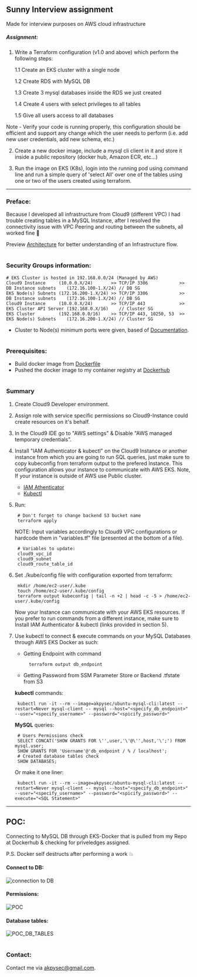 ## Sunny Interview assignment
Made for interview purposes on AWS cloud infrastructure

##### Assignment:

1. Write a Terraform configuration (v1.0 and above) which perform the following steps:

    1.1 Create an EKS cluster with a single node

    1.2 Create RDS with MySQL DB

    1.3 Create 3 mysql databases inside the RDS we just created

    1.4 Create 4 users with select privileges to all tables

    1.5 Give all users access to all databases

Note - Verify your code is running properly, this configuration should be efficient and support any change which the user needs to perform (i.e. add new user credentials, add new schema, etc.)

2. Create a new docker image, include a mysql cli client in it and store it inside a public repository (docker hub, Amazon ECR, etc…)

3. Run the image on EKS (K8s), login into the running pod using command line and run a simple query of 'select All' over one of the tables using one or two of the users created using terraform.

---

### Preface:

Because I developed all infrastructure from Cloud9 (different VPC) I had trouble creating tables in a MySQL Instance,
after I resolved the connectivity issue with VPC Peering and routing between the subnets, all worked fine 🎉

Preview [Architecture](https://github.com/akpysec/Sunny/blob/master/architecture/SUNNY_ARCH_2021_V01.pdf) for better understanding of an Infrastructure flow.
#

### Security Groups information:
    
    # EKS Cluster is hosted in 192.168.0.0/24 (Managed by AWS)
    Cloud9 Instance     (10.0.0.X/24)       >> TCP/IP 3306            >> DB Instance subnets    (172.16.100-1.X/24) // DB SG
    EKS Node(s) Subnets (172.16.200-1.X/24) >> TCP/IP 3306            >> DB Instance subnets    (172.16.100-1.X/24) // DB SG
    Cloud9 Instance     (10.0.0.X/24)       >> TCP/IP 443             >> EKS Cluster API Server (192.168.0.X/16)    // Cluster SG
    EKS Cluster         (192.168.0.0/16)    >> TCP/IP 443, 10250, 53  >> EKS Node(s) Subnets    (172.16.200-1.X/24) // Cluster SG


* Cluster to Node(s) minimum ports were given, based of [Documentation](https://docs.aws.amazon.com/eks/latest/userguide/sec-group-reqs.html).

#

### Prerequisites:


- Build docker image from [Dockerfile](https://github.com/akpysec/Sunny/blob/master/docker/Dockerfile)
- Pushed the docker image to my container registry at [Dockerhub](https://hub.docker.com/repository/docker/akpysec/ubuntu-mysql-cli)

#

### Summary

1) Create Cloud9 Developer environment.
2) Assign role with service specific permissions so Cloud9-Instance could create resources on it's behalf.
3) In the Cloud9 IDE go to "AWS settings" & Disable "AWS managed temporary credentials".
4) Install "IAM Authenticator & kubectl" on the Cloud9 Instance or another instance from which you are going to run SQL queries, just make sure to copy kubeconfig from terraform output to the prefered Instance. This configuration allows your instance to communicate with AWS EKS. Note, If your instance is outside of AWS use Public cluster.

    - [IAM Athenticator](https://docs.aws.amazon.com/eks/latest/userguide/install-aws-iam-authenticator.html) 
    - [Kubectl](https://docs.aws.amazon.com/eks/latest/userguide/install-kubectl.html)

5) Run:
    
        # Don't forget to change backend S3 bucket name
        terraform apply

    NOTE: Input variables accordingly to Cloud9 VPC configurations or hardcode them in "variables.tf" file (presented at the bottom of a file).
        
        # Variables to update:
        cloud9_vpc_id
        cloud9_subnet
        cloud9_route_table_id

7) Set ./kube/config file with configuration exported from terraform:

        mkdir /home/ec2-user/.kube
        touch /home/ec2-user/.kube/config
        terraform output kubeconfig | tail -n +2 | head -c -5 > /home/ec2-user/.kube/config
        

    Now your Instance can communicate with your AWS EKS resources. If you prefer to run commands from a different instance, make sure to Install IAM Authenticator & kubectl (links provided in section 5).

8) Use kubectl to connect & execute commands on your MySQL Databases through AWS EKS Docker as such:

    - Getting Endpoint with command
 
            terraform output db_endpoint
            
    - Getting Password from SSM Parameter Store or Backend .tfstate from S3

    **kubectl** commands:

        kubectl run -it --rm --image=akpysec/ubuntu-mysql-cli:latest --restart=Never mysql-client -- mysql --host="<specify_db_endpoint>" --user="<specify_username>" --password="<spicify_password>"
    **MySQL** queries:
        
        # Users Permissions check
        SELECT CONCAT('SHOW GRANTS FOR \'',user,'\'@\'',host,'\';') FROM mysql.user;
        SHOW GRANTS FOR 'Username'@'db_endpoint / % / localhost';
        # Created database tables check
        SHOW DATABASES;
        
    Or make it one liner:
        
        kubectl run -it --rm --image=akpysec/ubuntu-mysql-cli:latest --restart=Never mysql-client -- mysql --host="<specify_db_endpoint>" --user="<specify_username>" --password="<spicify_password>" --execute="<SQL Statement>"

---

## POC:

Connecting to MySQL DB through EKS-Docker that is pulled from my Repo at Dockerhub & checking for priveledges assigned.

P.S. Docker self destructs after performing a work 💥

#### Connect to DB:

![connection to DB](https://user-images.githubusercontent.com/48283299/147382338-fdec49f4-7353-4abb-b34a-2b52f29d64b2.PNG)

#### Permissions:

![POC](https://user-images.githubusercontent.com/48283299/147395839-71175898-80c7-4fda-88e5-258132ce05eb.PNG)

#### Database tables:

![POC_DB_TABLES](https://user-images.githubusercontent.com/48283299/147400732-fd0a734d-7d3f-4976-8c9a-af8aea008cd3.PNG)

#

### Contact:
Contact me via <akpysec@gmail.com>.

#

